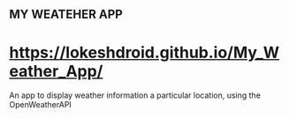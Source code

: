## MY WEATEHER APP
# https://lokeshdroid.github.io/My_Weather_App/
An app to display weather information a particular location, using the OpenWeatherAPI
